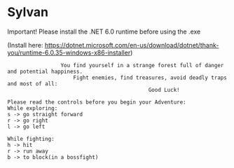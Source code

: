 # Sylvan

Important! Please install the .NET 6.0 runtime before using the .exe

(Install here: https://dotnet.microsoft.com/en-us/download/dotnet/thank-you/runtime-6.0.35-windows-x86-installer)

                     You find yourself in a strange forest full of danger and potential happiness.
                         Fight enemies, find treasures, avoid deadly traps and most of all:
                                                 Good Luck!
                                                 
    Please read the controls before you begin your Adventure:
    While exploring:
    s -> go straight forward
    r -> go right
    l -> go left
    
    While fighting:
    h -> hit
    r -> run away
    b -> to block(in a bossfight)
